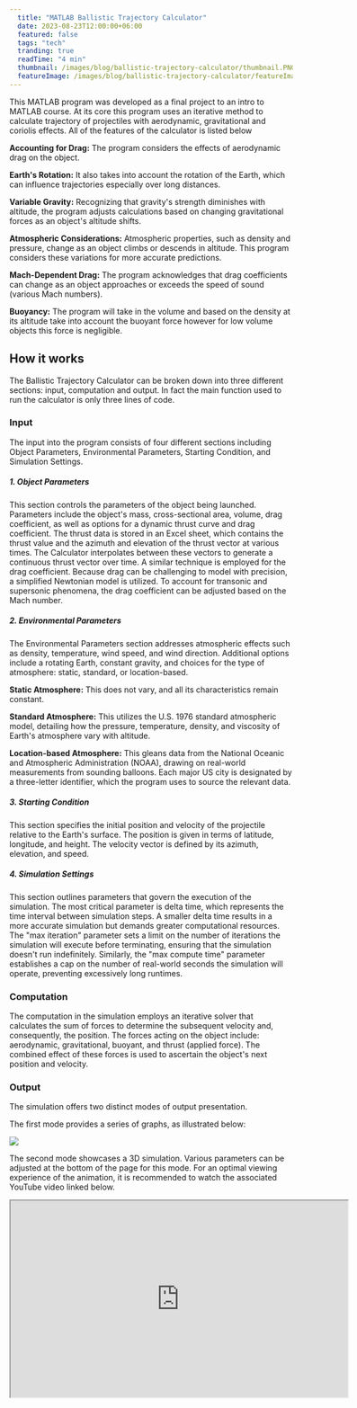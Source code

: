 ```yaml
---
  title: "MATLAB Ballistic Trajectory Calculator"
  date: 2023-08-23T12:00:00+06:00
  featured: false
  tags: "tech"
  tranding: true
  readTime: "4 min"
  thumbnail: /images/blog/ballistic-trajectory-calculator/thumbnail.PNG
  featureImage: /images/blog/ballistic-trajectory-calculator/featureImage.PNG
---
```


This MATLAB program was developed as a final project to an intro to MATLAB course. At its core this program uses an iterative method to calculate trajectory of projectiles with aerodynamic, gravitational and coriolis effects. All of the features of the calculator is listed below

**Accounting for Drag:** The program considers the effects of aerodynamic drag on the object.

**Earth's Rotation:** It also takes into account the rotation of the Earth, which can influence trajectories especially over long distances.

**Variable Gravity:** Recognizing that gravity's strength diminishes with altitude, the program adjusts calculations based on changing gravitational forces as an object's altitude shifts.

**Atmospheric Considerations:** Atmospheric properties, such as density and pressure, change as an object climbs or descends in altitude. This program considers these variations for more accurate predictions.

**Mach-Dependent Drag:** The program acknowledges that drag coefficients can change as an object approaches or exceeds the speed of sound (various Mach numbers).

**Buoyancy:** The program will take in the volume and based on the density at its altitude take into account the buoyant force however for low volume objects this force is negligible.

## How it works

The Ballistic Trajectory Calculator can be broken down into three different sections: input, computation and output. In fact the main function used to run the calculator is only three lines of code.

### Input

The input into the program consists of four different sections including Object Parameters, Environmental Parameters, Starting Condition, and Simulation Settings.

##### 1. Object Parameters
This section controls the parameters of the object being launched. Parameters include the object's mass, cross-sectional area, volume, drag coefficient, as well as options for a dynamic thrust curve and drag coefficient. The thrust data is stored in an Excel sheet, which contains the thrust value and the azimuth and elevation of the thrust vector at various times. The Calculator interpolates between these vectors to generate a continuous thrust vector over time. A similar technique is employed for the drag coefficient. Because drag can be challenging to model with precision, a simplified Newtonian model is utilized. To account for transonic and supersonic phenomena, the drag coefficient can be adjusted based on the Mach number.

##### 2. Environmental Parameters
The Environmental Parameters section addresses atmospheric effects such as density, temperature, wind speed, and wind direction. Additional options include a rotating Earth, constant gravity, and choices for the type of atmosphere: static, standard, or location-based.

**Static Atmosphere:** This does not vary, and all its characteristics remain constant.

**Standard Atmosphere:** This utilizes the U.S. 1976 standard atmospheric model, detailing how the pressure, temperature, density, and viscosity of Earth's atmosphere vary with altitude.

**Location-based Atmosphere:** This gleans data from the National Oceanic and Atmospheric Administration (NOAA), drawing on real-world measurements from sounding balloons. Each major US city is designated by a three-letter identifier, which the program uses to source the relevant data.


##### 3. Starting Condition
This section specifies the initial position and velocity of the projectile relative to the Earth's surface. The position is given in terms of latitude, longitude, and height. The velocity vector is defined by its azimuth, elevation, and speed.

##### 4. Simulation Settings
This section outlines parameters that govern the execution of the simulation. The most critical parameter is delta time, which represents the time interval between simulation steps. A smaller delta time results in a more accurate simulation but demands greater computational resources. The "max iteration" parameter sets a limit on the number of iterations the simulation will execute before terminating, ensuring that the simulation doesn't run indefinitely. Similarly, the "max compute time" parameter establishes a cap on the number of real-world seconds the simulation will operate, preventing excessively long runtimes.

### Computation
The computation in the simulation employs an iterative solver that calculates the sum of forces to determine the subsequent velocity and, consequently, the position. The forces acting on the object include: aerodynamic, gravitational, buoyant, and thrust (applied force). The combined effect of these forces is used to ascertain the object's next position and velocity.

### Output

The simulation offers two distinct modes of output presentation.

The first mode provides a series of graphs, as illustrated below:

![](/images/blog/ballistic-trajectory-calculator/plots.png)

The second mode showcases a 3D simulation. Various parameters can be adjusted at the bottom of the page for this mode. For an optimal viewing experience of the animation, it is recommended to watch the associated YouTube video linked below.


<p align="center">
<iframe width="600" height="350"
src="https://www.youtube.com/embed/2kiqtY2RG2o">
</iframe>
</p>


